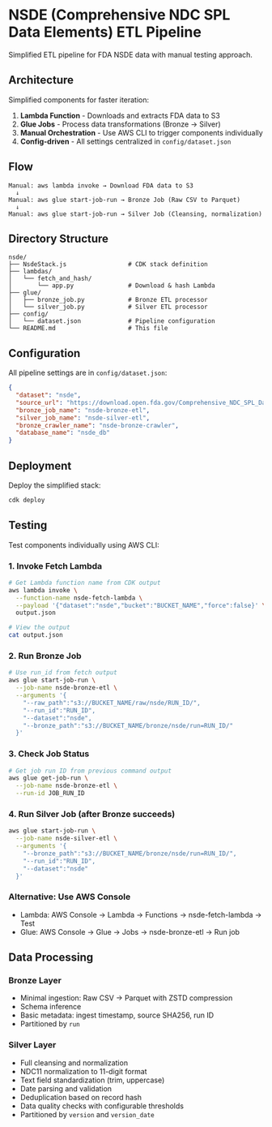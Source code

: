 # NSDE (Comprehensive NDC SPL Data Elements) ETL Pipeline

Simplified ETL pipeline for FDA NSDE data with manual testing approach.

## Architecture

Simplified components for faster iteration:

1. **Lambda Function** - Downloads and extracts FDA data to S3
2. **Glue Jobs** - Process data transformations (Bronze → Silver)  
3. **Manual Orchestration** - Use AWS CLI to trigger components individually
4. **Config-driven** - All settings centralized in `config/dataset.json`

## Flow

```
Manual: aws lambda invoke → Download FDA data to S3
  ↓
Manual: aws glue start-job-run → Bronze Job (Raw CSV to Parquet)
  ↓  
Manual: aws glue start-job-run → Silver Job (Cleansing, normalization)
```

## Directory Structure

```
nsde/
├── NsdeStack.js                 # CDK stack definition
├── lambdas/
│   └── fetch_and_hash/
│       └── app.py               # Download & hash Lambda
├── glue/
│   ├── bronze_job.py            # Bronze ETL processor
│   └── silver_job.py            # Silver ETL processor
├── config/
│   └── dataset.json             # Pipeline configuration
└── README.md                    # This file
```

## Configuration

All pipeline settings are in `config/dataset.json`:

```json
{
  "dataset": "nsde",
  "source_url": "https://download.open.fda.gov/Comprehensive_NDC_SPL_Data_Elements_File.zip",
  "bronze_job_name": "nsde-bronze-etl",
  "silver_job_name": "nsde-silver-etl",
  "bronze_crawler_name": "nsde-bronze-crawler",
  "database_name": "nsde_db"
}
```

## Deployment

Deploy the simplified stack:

```bash
cdk deploy
```

## Testing

Test components individually using AWS CLI:

### 1. Invoke Fetch Lambda

```bash
# Get Lambda function name from CDK output
aws lambda invoke \
  --function-name nsde-fetch-lambda \
  --payload '{"dataset":"nsde","bucket":"BUCKET_NAME","force":false}' \
  output.json

# View the output
cat output.json
```

### 2. Run Bronze Job

```bash
# Use run_id from fetch output
aws glue start-job-run \
  --job-name nsde-bronze-etl \
  --arguments '{
    "--raw_path":"s3://BUCKET_NAME/raw/nsde/RUN_ID/",
    "--run_id":"RUN_ID", 
    "--dataset":"nsde",
    "--bronze_path":"s3://BUCKET_NAME/bronze/nsde/run=RUN_ID/"
  }'
```

### 3. Check Job Status

```bash
# Get job run ID from previous command output
aws glue get-job-run \
  --job-name nsde-bronze-etl \
  --run-id JOB_RUN_ID
```

### 4. Run Silver Job (after Bronze succeeds)

```bash
aws glue start-job-run \
  --job-name nsde-silver-etl \
  --arguments '{
    "--bronze_path":"s3://BUCKET_NAME/bronze/nsde/run=RUN_ID/",
    "--run_id":"RUN_ID",
    "--dataset":"nsde"
  }'
```

### Alternative: Use AWS Console

- Lambda: AWS Console → Lambda → Functions → nsde-fetch-lambda → Test
- Glue: AWS Console → Glue → Jobs → nsde-bronze-etl → Run job

## Data Processing

### Bronze Layer
- Minimal ingestion: Raw CSV → Parquet with ZSTD compression
- Schema inference
- Basic metadata: ingest timestamp, source SHA256, run ID
- Partitioned by `run`

### Silver Layer
- Full cleansing and normalization
- NDC11 normalization to 11-digit format
- Text field standardization (trim, uppercase)
- Date parsing and validation
- Deduplication based on record hash
- Data quality checks with configurable thresholds
- Partitioned by `version` and `version_date`